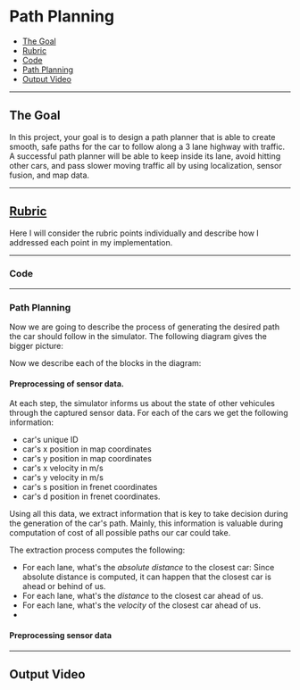 # Path Planning

* [The Goal](#the-goal)
* [Rubric](#rubric)
* [Code](#code)
* [Path Planning](#pid-controller)
* [Output Video](#output-video)

---

## The Goal

In this project, your goal is to design a path planner that is able to create smooth, safe paths for the car to follow along a 3 lane highway with traffic. A successful path planner will be able to keep inside its lane, avoid hitting other cars, and pass slower moving traffic all by using localization, sensor fusion, and map data.

---

## [Rubric](https://review.udacity.com/#!/projects/318/rubric)
Here I will consider the rubric points individually and describe how I addressed each point in my implementation.

---

### Code

---

### Path Planning

Now we are going to describe the process of generating the desired path the car should follow in the simulator. The following diagram gives the bigger picture:


Now we describe each of the blocks in the diagram:

#### Preprocessing of sensor data.

At each step, the simulator informs us about the state of other vehicules through the captured sensor data. For each of the cars we get the following information: 

* car's unique ID
* car's x position in map coordinates
* car's y position in map coordinates
* car's x velocity in m/s
* car's y velocity in m/s
* car's s position in frenet coordinates
* car's d position in frenet coordinates. 

Using all this data, we extract information that is key to take decision during the generation of the car's path. Mainly, this information is valuable during computation of cost of all possible paths our car could take.

The extraction process computes the following:

* For each lane, what's the *absolute distance* to the closest car: Since absolute distance is computed, it can happen that the closest car is ahead or behind of us.
* For each lane, what's the *distance* to the closest car ahead of us.
* For each lane, what's the *velocity* of the closest car ahead of us.
* 

#### Preprocessing sensor data


---

## Output Video
